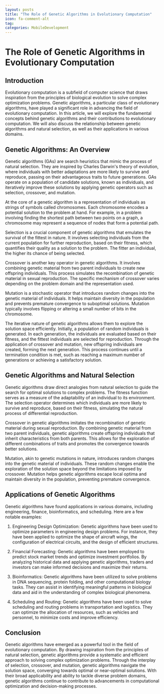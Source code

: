 ```yaml
---
layout: posts
title: "The Role of Genetic Algorithms in Evolutionary Computation"
icon: fa-comment-alt
tag:      
categories: MobileDevelopment
---
```



# The Role of Genetic Algorithms in Evolutionary Computation

## Introduction

Evolutionary computation is a subfield of computer science that draws inspiration from the principles of biological evolution to solve complex optimization problems. Genetic algorithms, a particular class of evolutionary algorithms, have played a significant role in advancing the field of evolutionary computation. In this article, we will explore the fundamental concepts behind genetic algorithms and their contributions to evolutionary computation. We will also discuss the relationship between genetic algorithms and natural selection, as well as their applications in various domains.

## Genetic Algorithms: An Overview

Genetic algorithms (GAs) are search heuristics that mimic the process of natural selection. They are inspired by Charles Darwin's theory of evolution, where individuals with better adaptations are more likely to survive and reproduce, passing on their advantageous traits to future generations. GAs operate on a population of candidate solutions, known as individuals, and iteratively improve these solutions by applying genetic operators such as selection, crossover, and mutation.

At the core of a genetic algorithm is a representation of individuals as strings of symbols called chromosomes. Each chromosome encodes a potential solution to the problem at hand. For example, in a problem involving finding the shortest path between two points on a graph, a chromosome may represent a sequence of nodes that form a potential path.

Selection is a crucial component of genetic algorithms that emulates the survival of the fittest in nature. It involves selecting individuals from the current population for further reproduction, based on their fitness, which quantifies their quality as a solution to the problem. The fitter an individual, the higher its chance of being selected.

Crossover is another key operator in genetic algorithms. It involves combining genetic material from two parent individuals to create new offspring individuals. This process simulates the recombination of genetic material in sexual reproduction. The specific mechanism of crossover varies depending on the problem domain and the representation used.

Mutation is a stochastic operator that introduces random changes into the genetic material of individuals. It helps maintain diversity in the population and prevents premature convergence to suboptimal solutions. Mutation typically involves flipping or altering a small number of bits in the chromosome.

The iterative nature of genetic algorithms allows them to explore the solution space efficiently. Initially, a population of random individuals is generated. In each generation, the individuals are evaluated based on their fitness, and the fittest individuals are selected for reproduction. Through the application of crossover and mutation, new offspring individuals are created, forming the next generation. This process continues until a termination condition is met, such as reaching a maximum number of generations or achieving a satisfactory solution.

## Genetic Algorithms and Natural Selection

Genetic algorithms draw direct analogies from natural selection to guide the search for optimal solutions to complex problems. The fitness function serves as a measure of the adaptability of an individual to its environment. The selection operator determines which individuals are more likely to survive and reproduce, based on their fitness, simulating the natural process of differential reproduction.

Crossover in genetic algorithms imitates the recombination of genetic material during sexual reproduction. By combining genetic material from two parent individuals, genetic algorithms create offspring individuals that inherit characteristics from both parents. This allows for the exploration of different combinations of traits and promotes the convergence towards better solutions.

Mutation, akin to genetic mutations in nature, introduces random changes into the genetic material of individuals. These random changes enable the exploration of the solution space beyond the limitations imposed by crossover. Mutation helps genetic algorithms escape local optima and maintain diversity in the population, preventing premature convergence.

## Applications of Genetic Algorithms

Genetic algorithms have found applications in various domains, including engineering, finance, bioinformatics, and scheduling. Here are a few notable examples:

1. Engineering Design Optimization: Genetic algorithms have been used to optimize parameters in engineering design problems. For instance, they have been applied to optimize the shape of aircraft wings, the configuration of electrical circuits, and the design of efficient structures.

2. Financial Forecasting: Genetic algorithms have been employed to predict stock market trends and optimize investment portfolios. By analyzing historical data and applying genetic algorithms, traders and investors can make informed decisions and maximize their returns.

3. Bioinformatics: Genetic algorithms have been utilized to solve problems in DNA sequencing, protein folding, and other computational biology tasks. They can assist in identifying meaningful patterns in biological data and aid in the understanding of complex biological phenomena.

4. Scheduling and Routing: Genetic algorithms have been used to solve scheduling and routing problems in transportation and logistics. They can optimize the allocation of resources, such as vehicles and personnel, to minimize costs and improve efficiency.

## Conclusion

Genetic algorithms have emerged as a powerful tool in the field of evolutionary computation. By drawing inspiration from the principles of natural selection, genetic algorithms provide a systematic and efficient approach to solving complex optimization problems. Through the interplay of selection, crossover, and mutation, genetic algorithms navigate the solution space, converging towards optimal or near-optimal solutions. With their broad applicability and ability to tackle diverse problem domains, genetic algorithms continue to contribute to advancements in computational optimization and decision-making processes.